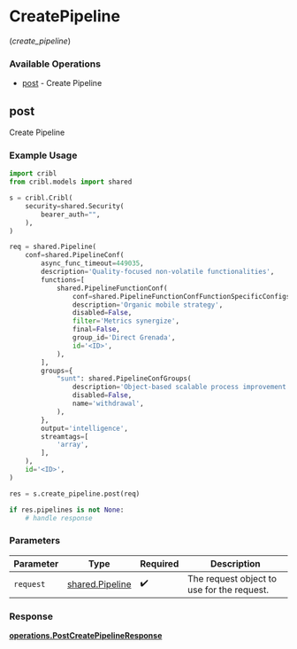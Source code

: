 # CreatePipeline
(*create_pipeline*)

### Available Operations

* [post](#post) - Create Pipeline

## post

Create Pipeline

### Example Usage

```python
import cribl
from cribl.models import shared

s = cribl.Cribl(
    security=shared.Security(
        bearer_auth="",
    ),
)

req = shared.Pipeline(
    conf=shared.PipelineConf(
        async_func_timeout=449035,
        description='Quality-focused non-volatile functionalities',
        functions=[
            shared.PipelineFunctionConf(
                conf=shared.PipelineFunctionConfFunctionSpecificConfigs(),
                description='Organic mobile strategy',
                disabled=False,
                filter='Metrics synergize',
                final=False,
                group_id='Direct Grenada',
                id='<ID>',
            ),
        ],
        groups={
            "sunt": shared.PipelineConfGroups(
                description='Object-based scalable process improvement',
                disabled=False,
                name='withdrawal',
            ),
        },
        output='intelligence',
        streamtags=[
            'array',
        ],
    ),
    id='<ID>',
)

res = s.create_pipeline.post(req)

if res.pipelines is not None:
    # handle response
```

### Parameters

| Parameter                                          | Type                                               | Required                                           | Description                                        |
| -------------------------------------------------- | -------------------------------------------------- | -------------------------------------------------- | -------------------------------------------------- |
| `request`                                          | [shared.Pipeline](../../models/shared/pipeline.md) | :heavy_check_mark:                                 | The request object to use for the request.         |


### Response

**[operations.PostCreatePipelineResponse](../../models/operations/postcreatepipelineresponse.md)**

